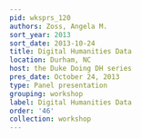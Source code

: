 ```yaml
---
pid: wksprs_120
authors: Zoss, Angela M.
sort_year: 2013
sort_date: 2013-10-24
title: Digital Humanities Data
location: Durham, NC
host: the Duke Doing DH series
pres_date: October 24, 2013
type: Panel presentation
grouping: workshop
label: Digital Humanities Data
order: '46'
collection: workshop
---
```


